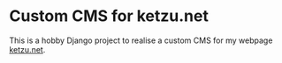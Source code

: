 # Custom CMS for ketzu.net

This is a hobby Django project to realise a custom CMS for my webpage [ketzu.net](https://ketzu.net).